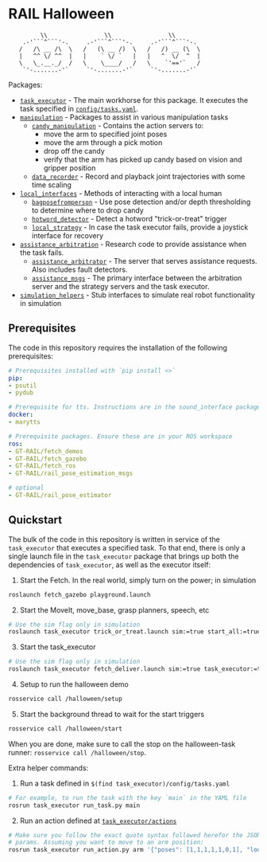 # RAIL Halloween

```
         \\                \\                \\
    .-'```^```'-.     .-'```^```'-.     .-'```^```'-.
   /   /\ __ /\  \   /   (\ __ /)  \   /   /) __ (\  \
   |   ^^ \/ ^^  |   |    ` \/ `   |   |   ^  \/  ^  |
   \   \_.__._/  /   \    \____/   /   \    `'=='`   /
    `'-.......-'`     `'-.......-'`     `'-.......-'`
```

Packages:

- [`task_executor`](task_executor/) - The main workhorse for this package. It executes the task specified in [`config/tasks.yaml`](task_executor/config/tasks.yaml).
- [`manipulation`](manipulation/) - Packages to assist in various manipulation tasks
    - [`candy_manipulation`](candy_manipulation/) - Contains the action servers to:
        - move the arm to specified joint poses
        - move the arm through a pick motion
        - drop off the candy
        - verify that the arm has picked up candy based on vision and gripper position
    - [`data_recorder`](data_recorder/) - Record and playback joint trajectories with some time scaling
- [`local_interfaces`](local_interfaces/) - Methods of interacting with a local human
    - [`bagposefromperson`](local_interfaces/bagposefromperson) - Use pose detection and/or depth thresholding to determine where to drop candy
    - [`hotword_detector`](local_interfaces/hotword_detector) - Detect a hotword "trick-or-treat" trigger
    - [`local_strategy`](local_interfaces/local_strategy) - In case the task executor fails, provide a joystick interface for recovery
- [`assistance_arbitration`](assistance_arbitration/) - Research code to provide assistance when the task fails.
    - [`assistance_arbitrator`](assistance_arbitrator/) - The server that serves assistance requests. Also includes fault detectors.
    - [`assistance_msgs`](assistance_msgs/) - The primary interface between the arbitration server and the strategy servers and the task executor.
- [`simulation_helpers`](simulation_helpers) - Stub interfaces to simulate real robot functionality in simulation

## Prerequisites

The code in this repository requires the installation of the following prerequisites:

```yaml
# Prerequisites installed with `pip install <>`
pip:
- psutil
- pydub

# Prerequisite for tts. Instructions are in the sound_interface package in this repository
docker:
- marytts

# Prerequisite packages. Ensure these are in your ROS workspace
ros:
- GT-RAIL/fetch_demos
- GT-RAIL/fetch_gazebo
- GT-RAIL/fetch_ros
- GT-RAIL/rail_pose_estimation_msgs

# optional
- GT-RAIL/rail_pose_estimator
```


## Quickstart

The bulk of the code in this repository is written in service of the `task_executor` that executes a specified task. To that end, there is only a single launch file in the `task_executor` package that brings up both the dependencies of `task_executor`, as well as the executor itself:

1. Start the Fetch. In the real world, simply turn on the power; in simulation
```bash
roslaunch fetch_gazebo playground.launch
```
2. Start the MoveIt, move_base, grasp planners, speech, etc
```bash
# Use the sim flag only in simulation
roslaunch task_executor trick_or_treat.launch sim:=true start_all:=true task_executor:=false
```
3. Start the task_executor
```bash
# Use the sim flag only in simulation
roslaunch task_executor fetch_deliver.launch sim:=true task_executor:=true
```
4. Setup to run the halloween demo
```bash
rosservice call /halloween/setup
```
5. Start the background thread to wait for the start triggers
```bash
rosservice call /halloween/start
```

When you are done, make sure to call the stop on the halloween-task runner: `rosservice call /halloween/stop`.

Extra helper commands:

1. Run a task defined in `$(find task_executor)/config/tasks.yaml`
```bash
# For example, to run the task with the key `main` in the YAML file
rosrun task_executor run_task.py main
```
2. Run an action defined at [`task_executor/actions`](task_executor/src/task_executor/actions/)
```bash
# Make sure you follow the exact quote syntax followed herefor the JSON
# params. Assuming you want to move to an arm position:
rosrun task_executor run_action.py arm '{"poses": [1,1,1,1,1,0,1], "look_at_gripper": true}'
```
